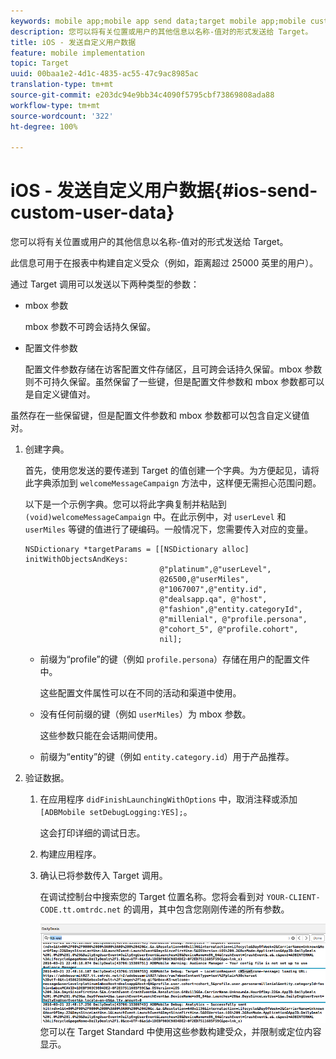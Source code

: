 ```yaml
---
keywords: mobile app;mobile app send data;target mobile app;mobile custom user data;mobile app custom data
description: 您可以将有关位置或用户的其他信息以名称-值对的形式发送给 Target。
title: iOS - 发送自定义用户数据
feature: mobile implementation
topic: Target
uuid: 00baa1e2-4d1c-4835-ac55-47c9ac8985ac
translation-type: tm+mt
source-git-commit: e203dc94e9bb34c4090f5795cbf73869808ada88
workflow-type: tm+mt
source-wordcount: '322'
ht-degree: 100%

---
```



# iOS - 发送自定义用户数据{#ios-send-custom-user-data}

您可以将有关位置或用户的其他信息以名称-值对的形式发送给 Target。

此信息可用于在报表中构建自定义受众（例如，距离超过 25000 英里的用户）。

通过 Target 调用可以发送以下两种类型的参数：

* mbox 参数

   mbox 参数不可跨会话持久保留。
* 配置文件参数

   配置文件参数存储在访客配置文件存储区，且可跨会话持久保留。mbox 参数则不可持久保留。虽然保留了一些键，但是配置文件参数和 mbox 参数都可以是自定义键值对。

虽然存在一些保留键，但是配置文件参数和 mbox 参数都可以包含自定义键值对。

1. 创建字典。

   首先，使用您发送的要传递到 Target 的值创建一个字典。为方便起见，请将此字典添加到 `welcomeMessageCampaign` 方法中，这样便无需担心范围问题。

   以下是一个示例字典。您可以将此字典复制并粘贴到 `(void)welcomeMessageCampaign` 中。在此示例中，对 `userLevel` 和 `userMiles` 等键的值进行了硬编码。一般情况下，您需要传入对应的变量。

   ```
   NSDictionary *targetParams = [[NSDictionary alloc] initWithObjectsAndKeys: 
                                 @"platinum",@"userLevel", 
                                 @26500,@"userMiles", 
                                 @"1067007",@"entity.id", 
                                 @"dealsapp.qa", @"host", 
                                 @"fashion",@"entity.categoryId", 
                                 @"millenial", @"profile.persona", 
                                 @"cohort_5", @"profile.cohort", 
                                 nil];
   ```

   * 前缀为“profile”的键（例如 `profile.persona`）存储在用户的配置文件中。

      这些配置文件属性可以在不同的活动和渠道中使用。

   * 没有任何前缀的键（例如 `userMiles`）为 mbox 参数。

      这些参数只能在会话期间使用。

   * 前缀为“entity”的键（例如 `entity.category.id`）用于产品推荐。

1. 验证数据。
   1. 在应用程序 `didFinishLaunchingWithOptions` 中，取消注释或添加 `[ADBMobile setDebugLogging:YES];`。

      这会打印详细的调试日志。
   1. 构建应用程序。
   1. 确认已将参数传入 Target 调用。

      在调试控制台中搜索您的 Target 位置名称。您将会看到对 `YOUR-CLIENT-CODE.tt.omtrdc.net` 的调用，其中包含您刚刚传递的所有参数。

      ![](assets/mobile-debug.png)
   您可以在 Target Standard 中使用这些参数构建受众，并限制或定位内容显示。
